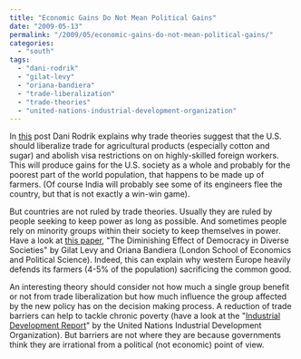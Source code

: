 ```yaml
---
title: "Economic Gains Do Not Mean Political Gains"
date: "2009-05-13"
permalink: "/2009/05/economic-gains-do-not-mean-political-gains/"
categories: 
  - "south"
tags: 
  - "dani-rodrik"
  - "gilat-levy"
  - "oriana-bandiera"
  - "trade-liberalization"
  - "trade-theories"
  - "united-nations-industrial-development-organization"
---
```


In [this](http://rodrik.typepad.com/dani_rodriks_weblog/2009/05/where-are-the-largest-gains-from-trade-liberalization.html#trackback) post Dani Rodrik explains why trade theories suggest that the U.S. should liberalize trade for agricultural products (especially cotton and sugar) and abolish visa restrictions on on highly-skilled foreign workers. This will produce gains for the U.S. society as a whole and probably for the poorest part of the world population, that happens to be made up of farmers. (Of course India will probably see some of its engineers flee the country, but that is not exactly a win-win game).

But countries are not ruled by trade theories. Usually they are ruled by people seeking to keep power as long as possible. And sometimes people rely on minority groups within their society to keep themselves in power.  Have a look at [this paper](http://personal.lse.ac.uk/levyg1/diversedemocracy%5B1%5D.pdf), "The Diminishing Effect of Democracy in Diverse Societies" by Gilat Levy and Oriana Bandiera (London School of Economics and Political Science). Indeed, this can explain why western Europe heavily defends its farmers (4-5% of the population) sacrificing the common good.

An interesting theory should consider not how much a single group benefit or not from trade liberalization but how much influence the group affected by the new policy has on the decision making process. A reduction of trade barriers can help to tackle chronic poverty (have a look at the "[Industrial Development Report](http://www.unido.org/fileadmin/user_media/Publications/IDR/2009/IDR_2009_print.PDF)" by the United Nations Industrial Development Organization). But barriers are not where they are because governments think they are irrational from a political (not economic) point of view.
